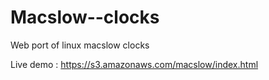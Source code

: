 Macslow--clocks
===============

Web port of linux macslow clocks

Live demo : https://s3.amazonaws.com/macslow/index.html
